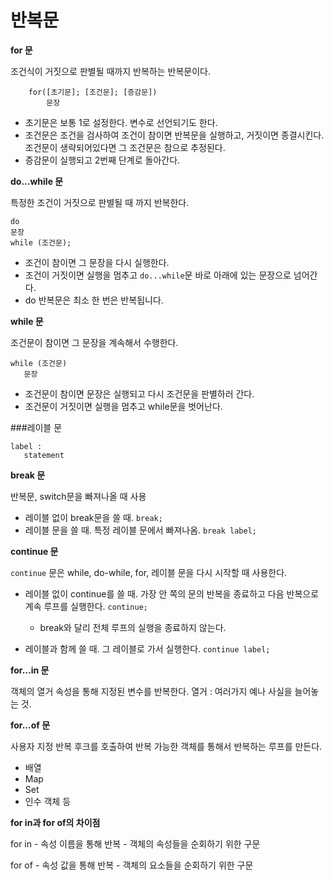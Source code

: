 # 반복문

**for 문**

조건식이 거짓으로 판별될 때까지 반복하는 반복문이다.

        for([초기문]; [조건문]; [증감문])   
            문장  

- 초기문은 보통 1로 설정한다. 변수로 선언되기도 한다.
- 조건문은 조건을 검사하여 조건이 참이면 반복문을 실행하고, 거짓이면 종결시킨다. 조건문이 생략되어있다면 그 조건문은 참으로 추정된다.
- 증감문이 실행되고 2번째 단계로 돌아간다.


**do...while 문**

특정한 조건이 거짓으로 판별될 때 까지 반복한다. 

    do
    문장
    while (조건문);

- 조건이 참이면 그 문장을 다시 실행한다.
- 조건이 거짓이면 실행을 멈추고 `do...while`문 바로 아래에 있는 문장으로 넘어간다. 
- do 반복문은 최소 한 번은 반복됩니다.

**while 문**

조건문이 참이면 그 문장을 계속해서 수행한다.

    while (조건문)
       문장

- 조건문이 참이면 문장은 실행되고 다시 조건문을 판별하러 간다.
- 조건문이 거짓이면 실행을 멈추고 while문을 벗어난다.

###레이블 문

    label : 
       statement

**break 문**

반복문, switch문을 빠져나올 때 사용
- 레이블 없이 break문을 쓸 때. `break;`
- 레이블 문을 쓸 때. 특정 레이블 문에서 빠져나옴. `break label;`

**continue 문**

`continue` 문은 while, do-while, for, 레이블 문을 다시 시작할 때 사용한다.
- 레이블 없이 continue를 쓸 때. 가장 안 쪽의 문의 반복을 종료하고 다음 반복으로 계속 루프를 실행한다. `continue;`
    - break와 달리 전체 루프의 실행을 종료하지 않는다.

- 레이블과 함께 쓸 때. 그 레이블로 가서 실행한다. `continue label;`

**for...in 문**

객체의 열거 속성을 통해 지정된 변수를 반복한다.
열거 : 여러가지 예나 사실을 늘어놓는 것.

**for...of 문**

사용자 지정 반복 후크를 호출하여 반복 가능한 객체를 통해서 반복하는 루프를 만든다.
- 배열
- Map
- Set
- 인수 객체 등

**for in과 for of의 차이점**

for in
    - 속성 이름을 통해 반복
    - 객체의 속성들을 순회하기 위한 구문

for of
    - 속성 값을 통해 반복
    - 객체의 요소들을 순회하기 위한 구문

